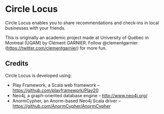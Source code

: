 # Circle Locus

Circle Locus enables you to share recommendations and check-ins in local businesses with your friends.

This is originally an academic project made at University of Québec in Montreal (UQAM) by Clément GARNIER. Follow @clementgarnier (https://twitter.com/clementgarnier) for more fun.

## Credits

Circle Locus is developed using:
- Play Framework, a Scala web framework – https://github.com/playframework/Play20
- Neo4j, a graph-oriented database engine – http://www.neo4j.org/
- AnormCypher, an Anorm-based Neo4j Scala driver – https://github.com/AnormCypher/AnormCypher

